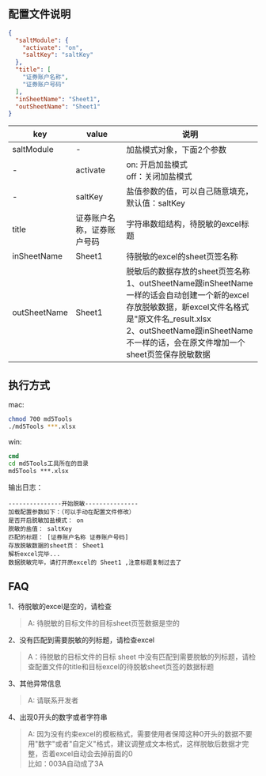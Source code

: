## 配置文件说明 

```json
{
  "saltModule": {
    "activate": "on",
    "saltKey": "saltKey"
  },
  "title": [
    "证券账户名称",
    "证券账户号码"
  ],
  "inSheetName": "Sheet1",
  "outSheetName": "Sheet1"
}
```


key|value|说明
-|-|-
saltModule|-|加盐模式对象，下面2个参数  
-|activate|on: 开启加盐模式<br>off：关闭加盐模式
-|saltKey|盐值参数的值，可以自己随意填充，默认值：saltKey
title|证券账户名称，证券账户号码|字符串数组结构，待脱敏的excel标题
inSheetName|Sheet1|待脱敏的excel的sheet页签名称
outSheetName|Sheet1|脱敏后的数据存放的sheet页签名称<br>1、outSheetName跟inSheetName一样的话会自动创建一个新的excel存放脱敏数据，新excel文件名格式是"原文件名_result.xlsx<br>2、outSheetName跟inSheetName不一样的话，会在原文件增加一个sheet页签保存脱敏数据

## 执行方式
mac:
```bash
chmod 700 md5Tools
./md5Tools ***.xlsx
```
win:
```bat
cmd
cd md5Tools工具所在的目录
md5Tools ***.xlsx
```

输出日志：
```
---------------开始脱敏---------------
加载配置参数如下：（可以手动在配置文件修改）
是否开启脱敏加盐模式： on
脱敏的盐值： saltKey
匹配的标题： [证券账户名称 证券账户号码]
存放脱敏数据的sheet页： Sheet1
解析excel完毕...
数据脱敏完毕，请打开原excel的 Sheet1 ,注意标题复制过去了
```

## FAQ
1、待脱敏的excel是空的，请检查  
>A: 待脱敏的目标文件的目标sheet页签数据是空的

2、没有匹配到需要脱敏的列标题，请检查excel  
>A：待脱敏的目标文件的目标 sheet 中没有匹配到需要脱敏的列标题，请检查配置文件的title和目标excel的待脱敏sheet页签的数据标题

3、其他异常信息  
>A: 请联系开发者

4、出现0开头的数字或者字符串
>A: 因为没有约束excel的模板格式，需要使用者保障这种0开头的数据不要用"数字"或者"自定义"格式，建议调整成文本格式，这样脱敏后数据才完整，否着excel自动会去掉前面的0
<br>比如：003A自动成了3A
